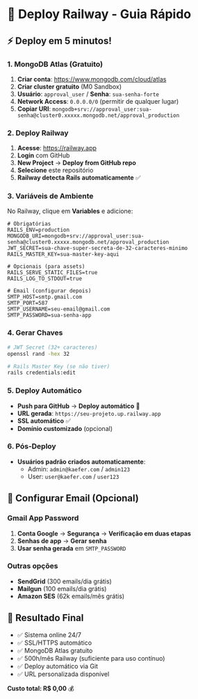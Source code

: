# 🚂 Deploy Railway - Guia Rápido

## ⚡ Deploy em 5 minutos!

### 1. MongoDB Atlas (Gratuito)
1. **Criar conta**: https://www.mongodb.com/cloud/atlas
2. **Criar cluster gratuito** (M0 Sandbox)
3. **Usuário**: `approval_user` / **Senha**: `sua-senha-forte`
4. **Network Access**: `0.0.0.0/0` (permitir de qualquer lugar)
5. **Copiar URI**: `mongodb+srv://approval_user:sua-senha@cluster0.xxxxx.mongodb.net/approval_production`

### 2. Deploy Railway
1. **Acesse**: https://railway.app
2. **Login** com GitHub
3. **New Project** → **Deploy from GitHub repo**
4. **Selecione** este repositório
5. **Railway detecta Rails automaticamente** ✅

### 3. Variáveis de Ambiente
No Railway, clique em **Variables** e adicione:

```env
# Obrigatórias
RAILS_ENV=production
MONGODB_URI=mongodb+srv://approval_user:sua-senha@cluster0.xxxxx.mongodb.net/approval_production
JWT_SECRET=sua-chave-super-secreta-de-32-caracteres-minimo
RAILS_MASTER_KEY=sua-master-key-aqui

# Opcionais (para assets)
RAILS_SERVE_STATIC_FILES=true
RAILS_LOG_TO_STDOUT=true

# Email (configurar depois)
SMTP_HOST=smtp.gmail.com
SMTP_PORT=587
SMTP_USERNAME=seu-email@gmail.com
SMTP_PASSWORD=sua-senha-app
```

### 4. Gerar Chaves
```bash
# JWT Secret (32+ caracteres)
openssl rand -hex 32

# Rails Master Key (se não tiver)
rails credentials:edit
```

### 5. Deploy Automático
- **Push para GitHub** → **Deploy automático** 🚀
- **URL gerada**: `https://seu-projeto.up.railway.app`
- **SSL automático** ✅
- **Domínio customizado** (opcional)

### 6. Pós-Deploy
- **Usuários padrão criados automaticamente**:
  - Admin: `admin@kaefer.com` / `admin123`
  - User: `user@kaefer.com` / `user123`

## 📧 Configurar Email (Opcional)

### Gmail App Password
1. **Conta Google** → **Segurança** → **Verificação em duas etapas**
2. **Senhas de app** → **Gerar senha**
3. **Usar senha gerada** em `SMTP_PASSWORD`

### Outras opções
- **SendGrid** (300 emails/dia grátis)
- **Mailgun** (100 emails/dia grátis)
- **Amazon SES** (62k emails/mês grátis)

## 🎯 Resultado Final
- ✅ Sistema online 24/7
- ✅ SSL/HTTPS automático
- ✅ MongoDB Atlas gratuito
- ✅ 500h/mês Railway (suficiente para uso contínuo)
- ✅ Deploy automático via Git
- ✅ URL personalizada disponível

**Custo total: R$ 0,00** 💰
